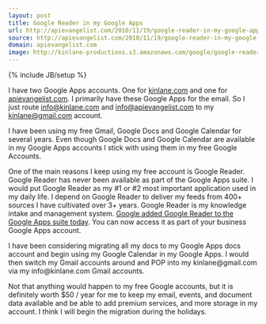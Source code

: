 ```yaml
---
layout: post
title: Google Reader in my Google Apps
url: http://apievangelist.com/2010/11/19/google-reader-in-my-google-apps/
source: http://apievangelist.com/2010/11/19/google-reader-in-my-google-apps/
domain: apievangelist.com
image: http://kinlane-productions.s3.amazonaws.com/google/google-reader-icons.jpg
---
```

{% include JB/setup %}<p>I have two Google Apps accounts.  One for <a href="http://www.kinlane.com" target="_blank">kinlane.com</a> and one for <a href="http://www.apievangelist.com" target="_blank">apievangelist.com</a>.  I primarily have these Google Apps for the email.  So I just route info@kinlane.com and info@apievangelist.com to my kinlane@gmail.com account.<p></p>
I have been using my free Gmail, Google Docs and Google Calendar for several years.  Even though Google Docs and Google Calendar are available in my Google Apps accounts I stick with using them in my free Google Accounts.<p></p>
One of the main reasons I keep using my free account is Google Reader.  Google Reader has never been available as part of the Google Apps suite.  I would put Google Reader as my #1 or #2 most important application used in my daily life.  I depend on Google Reader to deliver my feeds from 400+ sources I have cultivated over 3+ years.   Google Reader is my knowledge intake and management system.
<img src="http://kinlane-productions.s3.amazonaws.com/google/google-reader-icons.jpg" alt="" align="right" />
<a href="http://googleenterprise.blogspot.com/2010/11/now-available-with-google-apps-google.html" target="_blank">Google added Google Reader to the Google Apps suite today</a>.  You can now access it as part of your business Google Apps account.<p></p>
I have been considering migrating all my docs to my Google Apps docs account and begin using my Google Calendar in my Google Apps.   I would then switch my Gmail accounts around and POP into my kinlane@gmail.com via my info@kinlane.com Gmail accounts.<p></p>
Not that anything would happen to my free Google accounts, but it is definitely worth $50 / year for me to keep my email, events, and document data available and be able to add premium services, and more storage in my account.  I think I will begin the migration during the holidays.</p>
